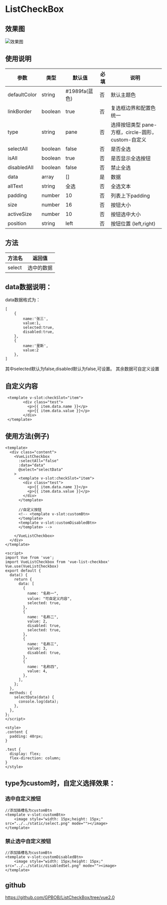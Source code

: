 # ListCheckBox
## 效果图
![效果图](https://i.ibb.co/VjNygjH/1623909556-1.png)
## 使用说明
|  参数  | 类型 | 默认值 | 必填 |说明 |
|  ----  | ----  | ---- |  ---- | ---- |
| defaultColor  | string | #1989fa(蓝色) | 否 | 默认主题色 | 
| linkBorder  |  boolean | true | 否 |复选框边界和配置色统一 |
| type  |  string | pane | 否 |选择按钮类型 pane-方框，circle-圆形，custom-自定义 |
| selectAll  | boolean | false | 否 |是否全选 |
| isAll  | boolean | true | 否 |是否显示全选按钮 |
| disabledAll  |  boolean | false | 否 |禁止全选 |
| data  |  array | [] | 是 |数据 |
| allText  | string | 全选 | 否 |全选文本 |
| padding  | number | 10 | 否 |列表上下padding |
| size  | number | 16 | 否 | 按钮大小 |
| activeSize  | number | 10 | 否 | 按钮选中大小 |
| position  | string | left | 否 | 按钮位置 (left,right) |

## 方法
|  方法名 | 返回值 |
|  ----  | ----  | 
|  select | 选中的数据 |

## data数据说明：

data数据格式为：
```
[
    {
        name:'张三',
        value:1,
        selected:true,
        disabled:true,
    },
    {
        name:'里斯',
        value:2
    },
]
```

其中selected默认为false,disabled默认为false,可设置。
其余数据可自定义设置
## 自定义内容
```
 <template v-slot:checkSlot="item">
        <div class="test">
          <p>{{ item.data.name }}</p>
          <p>{{ item.data.value }}</p>
        </div>
 </template>
```


## 使用方法(例子)

```
<template>
  <div class="content">
    <VueListCheckbox
      :selectAll="false"
      :data="data"
      @select="selectData"
    >
      <template v-slot:checkSlot="item">
        <div class="test">
          <p>{{ item.data.name }}</p>
          <p>{{ item.data.value }}</p>
        </div>
      </template>
      
      //自定义按钮
      <!-- <template v-slot:customBtn>
      </template>
      <template v-slot:customDisabledBtn>
      </template> -->

    </VueListCheckbox>
  </div>
</template>

<script>
import Vue from 'vue';
import VueListCheckbox from 'vue-list-checkbox'
Vue.use(VueListCheckbox)
export default {
  data() {
    return {
      data: [
        {
          name: "名称一",
          value: "可自定义内容",
          selected: true,
        },
        {
          name: "名称二",
          value: 2,
          disabled: true,
          selected: true,
        },
        {
          name: "名称三",
          value: 3,
          disabled: true,
        },
        {
          name: "名称四",
          value: 4,
        },
      ],
    };
  },
  methods: {
    selectData(data) {
      console.log(data);
    },
  },
};
</script>

<style>
.content {
  padding: 40rpx;
}

.test {
  display: flex;
  flex-direction: column;
}
</style>

```

## type为custom时，自定义选择效果：
### 选中自定义按钮
```
//添加插槽名为customBtn
<template v-slot:customBtn>
	<image style="width: 15px;height: 15px;" src="../../static/select.png" mode=""></image>
</template>
```
### 禁止选中自定义按钮
```
//添加插槽名为customBtn
<template v-slot:customDisabledBtn>
	<image style="width: 15px;height: 15px;" src="../../static/disabledSel.png" mode=""><image>
</template>
```
## github
https://github.com/GPBOB/ListCheckBox/tree/vue2.0